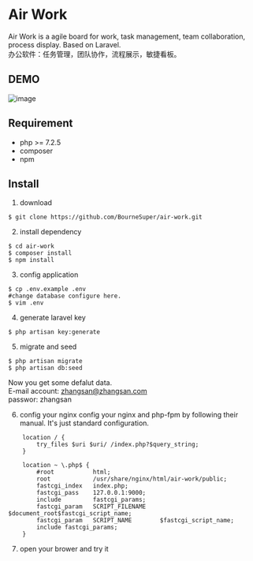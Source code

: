 # Air Work
Air Work is a agile board for work, task management, team collaboration, process display. Based on Laravel.<br/>
办公软件：任务管理，团队协作，流程展示，敏捷看板。

## DEMO
<!-- [DEMO site（data won't save for long）](http://ec2-18-166-11-79.ap-east-1.compute.amazonaws.com/login "Air Work (data won't save for long)") -->
![image](https://github.com/BourneSuper/air-work/blob/master/README.gif)

## Requirement
- php >= 7.2.5
- composer
- npm

## Install
1. download
```shell
$ git clone https://github.com/BourneSuper/air-work.git
```
2. install dependency
```shell
$ cd air-work
$ composer install
$ npm install
```
3. config application
```shell
$ cp .env.example .env
#change database configure here.
$ vim .env 
```
4. generate laravel key
```shell
$ php artisan key:generate
```
5. migrate and seed
```shell
$ php artisan migrate
$ php artisan db:seed
```
Now you get some defalut data. <br/>
E-mail account: zhangsan@zhangsan.com <br/>
passwor: zhangsan

6. config your nginx
config your nginx and php-fpm by following their manual. It's just standard configuration.
```shell
    location / {
        try_files $uri $uri/ /index.php?$query_string;
    }
    
    location ~ \.php$ {
        #root           html;
        root            /usr/share/nginx/html/air-work/public;
        fastcgi_index   index.php;
        fastcgi_pass    127.0.0.1:9000;
        include         fastcgi_params;
        fastcgi_param   SCRIPT_FILENAME    $document_root$fastcgi_script_name;
        fastcgi_param   SCRIPT_NAME        $fastcgi_script_name;
        include fastcgi_params;
    }
```
7. open your brower and try it



